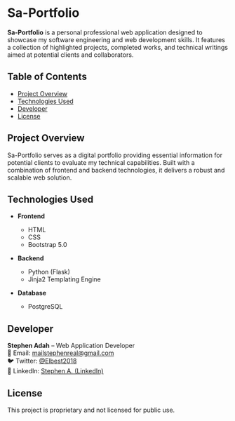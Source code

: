 # Sa-Portfolio

**Sa-Portfolio** is a personal professional web application designed to showcase my software engineering and web development skills. It features a collection of highlighted projects, completed works, and technical writings aimed at potential clients and collaborators.

## Table of Contents

- [Project Overview](#project-overview)
- [Technologies Used](#technologies-used)
- [Developer](#developer)
- [License](#license)

## Project Overview

Sa-Portfolio serves as a digital portfolio providing essential information for potential clients to evaluate my technical capabilities. Built with a combination of frontend and backend technologies, it delivers a robust and scalable web solution.

## Technologies Used

- **Frontend**
  - HTML
  - CSS
  - Bootstrap 5.0

- **Backend**
  - Python (Flask)
  - Jinja2 Templating Engine

- **Database**
  - PostgreSQL

## Developer

**Stephen Adah** – Web Application Developer  
📧 Email: [mailstephenreal@gmail.com](mailto:mailstephenreal@gmail.com)  
🐦 Twitter: [@Elbest2018](https://twitter.com/Elbest2018)  
💼 LinkedIn: [Stephen A. (LinkedIn)](https://www.linkedin.com/in/stephen-a-se-74614b145)

## License

This project is proprietary and not licensed for public use.
